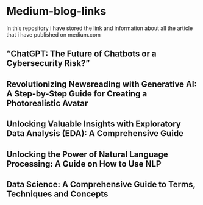 # Medium-blog-links
In this repository i have stored the link and information about all the article that i have published on medium.com


## “ChatGPT: The Future of Chatbots or a Cybersecurity Risk?”


## Revolutionizing Newsreading with Generative AI: A Step-by-Step Guide for Creating a Photorealistic Avatar

## Unlocking Valuable Insights with Exploratory Data Analysis (EDA): A Comprehensive Guide


## Unlocking the Power of Natural Language Processing: A Guide on How to Use NLP

## Data Science: A Comprehensive Guide to Terms, Techniques and Concepts

